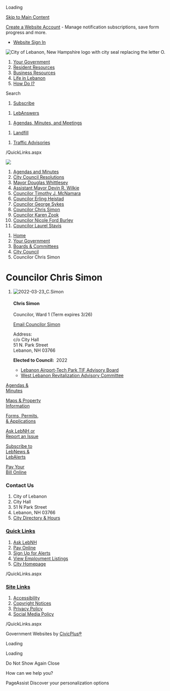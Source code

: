 Loading

[Skip to Main Content](https://www.lebanonnh.gov/844/)

[Create a Website Account](https://www.lebanonnh.gov/MyAccount/ProfileCreate) - Manage notification subscriptions, save form progress and more.   

- [Website Sign In](https://www.lebanonnh.gov/MyAccount)

![City of Lebanon, New Hampshire logo with city seal replacing the letter O.](https://www.lebanonnh.gov/ImageRepository/Document?documentID=20893)

1. [Your Government](https://www.lebanonnh.gov/27/Your-Government)
2. [Resident Resources](https://www.lebanonnh.gov/101/Resident-Resources)
3. [Business Resources](https://www.lebanonnh.gov/35/Business-Resources)
4. [Life in Lebanon](https://www.lebanonnh.gov/31/Life-in-Lebanon)
5. [How Do I?](https://www.lebanonnh.gov/9/How-Do-I)

Search

1. [Subscribe](https://www.lebanonnh.gov/1239)

<!--THE END-->

1. [LebAnswers](https://www.lebanonnh.gov/1750)

<!--THE END-->

1. [Agendas, Minutes, and Meetings](https://www.lebanonnh.gov/agendas)

<!--THE END-->

1. [Landfill](https://www.lebanonnh.gov/450)

<!--THE END-->

1. [Traffic Advisories](https://lebanonnh.gov/1392/Traffic-Advisories)

/QuickLinks.aspx

![](https://www.lebanonnh.gov/ImageRepository/Document?documentID=20898)

01. [Agendas and Minutes](https://lebanonnh.portal.civicclerk.com/?category_id=26)
02. [City Council Resolutions](https://www.lebanonnh.gov/1836/City-Council-Resolutions)
03. [Mayor Douglas Whittlesey](https://www.lebanonnh.gov/1484/Mayor-Douglas-Whittlesey)
04. [Assistant Mayor Devin R. Wilkie](https://www.lebanonnh.gov/1483/Assistant-Mayor-Devin-R-Wilkie)
05. [Councilor Timothy J. McNamara](https://www.lebanonnh.gov/847/Councilor-Timothy-J-McNamara)
06. [Councilor Erling Heistad](https://www.lebanonnh.gov/850/Councilor-Erling-Heistad)
07. [Councilor George Sykes](https://www.lebanonnh.gov/1017/Councilor-George-Sykes)
08. [Councilor Chris Simon](https://www.lebanonnh.gov/844/Councilor-Chris-Simon)
09. [Councilor Karen Zook](https://www.lebanonnh.gov/1178/Councilor-Karen-Zook)
10. [Councilor Nicole Ford Burley](https://www.lebanonnh.gov/1855/Councilor-Nicole-Ford-Burley)
11. [Councilor Laurel Stavis](https://www.lebanonnh.gov/1856/Councilor-Laurel-Stavis)

<!--THE END-->

1. [Home](https://www.lebanonnh.gov)
2. [Your Government](https://www.lebanonnh.gov/27/Your-Government)
3. [Boards &amp; Committees](https://www.lebanonnh.gov/245/Boards-Committees)
4. [City Council](https://www.lebanonnh.gov/337/City-Council)
5. Councilor Chris Simon

# Councilor Chris Simon

1. ![2022-03-23_C.Simon](https://www.lebanonnh.gov/ImageRepository/Document?documentID=16174 "2022-03-23_C.Simon")
   
   #### Chris Simon
   
   Councilor, Ward 1 (Term expires 3/26)
   
   [Email Councilor Simon](mailto:chris.simon@lebanonnh.gov)
   
   Address:  
   c/o City Hall  
   51 N. Park Street  
   Lebanon, NH 03766
   
   **Elected to Council:**  2022
   
   - [Lebanon Airport-Tech Park TIF Advisory Board](https://www.lebanonnh.gov/1337/Lebanon-Airport-Tech-Park-TIF-Advisory-B)
   - [West Lebanon Revitalization Advisory Committee](https://lebanonnh.gov/1410/West-Lebanon-Revitalization-Advisory-Com)

[Agendas &amp;  
Minutes](https://www.lebanonnh.gov/agendas)

[Maps &amp; Property  
Information](https://www.lebanonnh.gov/661/Maps-Property-Information)

[Forms, Permits,  
&amp; Applications](https://www.lebanonnh.gov/714/Forms-Permits-and-Applications)

[Ask LebNH or  
Report an Issue](https://www.lebanonnh.gov/1518)

[Subscribe to  
LebNews &amp;  
LebAlerts](https://www.lebanonnh.gov/1239/Alerts-Notifications)

[Pay Your  
Bill Online](https://www.lebanonnh.gov/pay)

### Contact Us

1. City of Lebanon
2. City Hall
3. 51 N Park Street
4. Lebanon, NH 03766
5. [City Directory &amp; Hours](https://www.lebanonnh.gov/directory)

### [Quick Links](https://www.lebanonnh.gov/QuickLinks.aspx?CID=31)

1. [Ask LebNH](https://www.lebanonnh.gov/ask)
2. [Pay Online](https://www.lebanonnh.gov/732)
3. [Sign Up for Alerts](https://www.lebanonnh.gov/subscribe)
4. [View Employment Listings](https://www.lebanonnh.gov/jobs.aspx)
5. [City Homepage](https://lebanonnh.gov)

/QuickLinks.aspx

### [Site Links](https://www.lebanonnh.gov/QuickLinks.aspx?CID=32)

1. [Accessibility](https://www.lebanonnh.gov/Accessibility)
2. [Copyright Notices](https://www.lebanonnh.gov/site/copyright)
3. [Privacy Policy](https://www.lebanonnh.gov/privacy)
4. [Social Media Policy](https://view.publitas.com/city-of-lebanon/socialmediapolicy)

/QuickLinks.aspx

Government Websites by [CivicPlus®](https://connect.civicplus.com/referral)

Loading

Loading

Do Not Show Again Close

How can we help you?

PageAssist Discover your personalization options